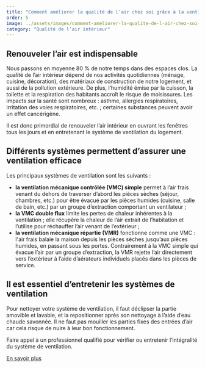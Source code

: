 ```yaml
---
title: "Comment améliorer la qualité de l’air chez soi grâce à la ventilation ?"
order: 5
image: ../assets/images/comment-ameliorer-la-qualite-de-l-air-chez-soi-grace-a-la-ventilation.jpg
category: "Qualité de l’air intérieur"
---
```


## Renouveler l’air est indispensable

Nous passons en moyenne 80 % de notre temps dans des espaces clos. La qualité de l’air intérieur dépend de nos activités quotidiennes (ménage, cuisine, décoration), des matériaux de construction de notre logement, et aussi de la pollution extérieure. De plus, l’humidité émise par la cuisson, la toilette et la respiration des habitants accroît le risque de moisissures. Les impacts sur la santé sont nombreux : asthme, allergies respiratoires, irritation des voies respiratoires, etc. ; certaines substances peuvent avoir un effet cancérigène.

Il est donc primordial de renouveler l’air intérieur en ouvrant les fenêtres tous les jours et en entretenant le système de ventilation du logement.

## Différents systèmes permettent d’assurer une ventilation efficace

Les principaux systèmes de ventilation sont les suivants :
- **la ventilation mécanique contrôlée (VMC) simple** permet à l’air frais venant du dehors de traverser d’abord les pièces sèches (séjour, chambres, etc.) pour être évacué par les pièces humides (cuisine, salle de bain, etc.) par un groupe d’extraction comportant un ventilateur ;
- **la VMC double flux** limite les pertes de chaleur inhérentes à la ventilation ; elle récupère la chaleur de l’air extrait de l’habitation et l’utilise pour réchauffer l’air venant de l’extérieur ;
- **la ventilation mécanique répartie (VMR)** fonctionne comme une VMC : l'air frais balaie la maison depuis les pièces sèches jusqu’aux pièces humides, en passant sous les portes. Contrairement à la VMC simple qui évacue l’air par un groupe d’extraction, la VMR rejette l’air directement vers l’extérieur à l’aide d’aérateurs individuels placés dans les pièces de service.
­
## Il est essentiel d’entretenir les systèmes de ventilation

Pour nettoyer votre système de ventilation, il faut déclipser la partie amovible et lavable, et la repositionner après son nettoyage à l’aide d’eau chaude savonnée. Il ne faut pas mouiller les parties fixes des entrées d’air car cela risque de nuire à leur bon fonctionnement.
 
Faire appel à un professionnel qualifié pour vérifier ou entretenir l’intégralité du système de ventilation.

[En savoir plus](https://librairie.ademe.fr/cadic/1761/guide-pratique-ventilation-logement-confortable-sain.pdf?modal=false)  
